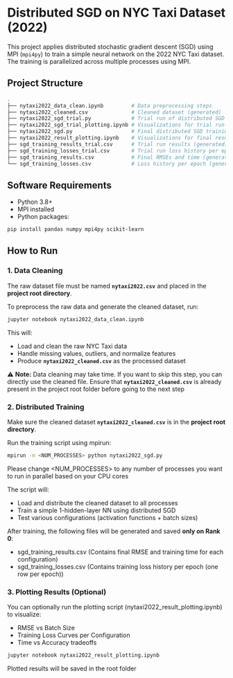 # Distributed SGD on NYC Taxi Dataset (2022)

This project applies distributed stochastic gradient descent (SGD) using MPI (`mpi4py`) to train a simple neural network on the 2022 NYC Taxi dataset. The training is parallelized across multiple processes using MPI.

## Project Structure

```bash
.
├── nytaxi2022_data_clean.ipynb         # Data preprocessing steps
├── nytaxi2022_cleaned.csv              # Cleaned dataset (generated)
├── nytaxi2022_sgd_trial.py             # Trial run of distributed SGD
├── nytaxi2022_sgd_trial_plotting.ipynb # Visualizations for trial run
├── nytaxi2022_sgd.py                   # Final distributed SGD training script
├── nytaxi2022_result_plotting.ipynb    # Visualizations for final results
├── sgd_training_results_trial.csv      # Trial run results (generated)
├── sgd_training_losses_trial.csv       # Trial run loss history per epoch (generated)
├── sgd_training_results.csv            # Final RMSEs and time (generated)
└── sgd_training_losses.csv             # Loss history per epoch (generated)

```

## Software Requirements

- Python 3.8+
- MPI installed
- Python packages:

```bash
pip install pandas numpy mpi4py scikit-learn
```

## How to Run

### 1. Data Cleaning

The raw dataset file must be named **`nytaxi2022.csv`** and placed in the **project root directory**.  

To preprocess the raw data and generate the cleaned dataset, run:

```bash
jupyter notebook nytaxi2022_data_clean.ipynb
```

This will:

- Load and clean the raw NYC Taxi data
- Handle missing values, outliers, and normalize features
- Produce **`nytaxi2022_cleaned.csv`** as the processed dataset

⚠️ **Note:** Data cleaning may take time. If you want to skip this step, you can directly use the cleaned file. Ensure that **`nytaxi2022_cleaned.csv`** is already present in the project root folder before going to the next step

### 2. Distributed Training

Make sure the cleaned dataset **`nytaxi2022_cleaned.csv`** is in the **project root directory**.

Run the training script using mpirun:

```bash
mpirun -n <NUM_PROCESSES> python nytaxi2022_sgd.py
```

Please change <NUM_PROCESSES> to any number of processes you want to run in parallel based on your CPU cores

The script will:

- Load and distribute the cleaned dataset to all processes
- Train a simple 1-hidden-layer NN using distributed SGD
- Test various configurations (activation functions + batch sizes)

After training, the following files will be generated and saved **only on Rank 0**:

- sgd_training_results.csv (Contains final RMSE and training time for each configuration)
- sgd_training_losses.csv (Contains training loss history per epoch (one row per epoch))

### 3. Plotting Results (Optional)

You can optionally run the plotting script (nytaxi2022_result_plotting.ipynb) to visualize:

- RMSE vs Batch Size
- Training Loss Curves per Configuration
- Time vs Accuracy tradeoffs

```bash
jupyter notebook nytaxi2022_result_plotting.ipynb
```

Plotted results will be saved in the root folder
